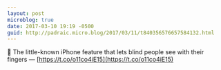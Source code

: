 ```yaml
---
layout: post
microblog: true
date: 2017-03-10 19:19 -0500
guid: http://padraic.micro.blog/2017/03/11/t840356576657584132.html
---
```

🔗 The little-known iPhone feature that lets blind people see with their fingers — [https://t.co/o11co4iE15](https://t.co/o11co4iE15)
